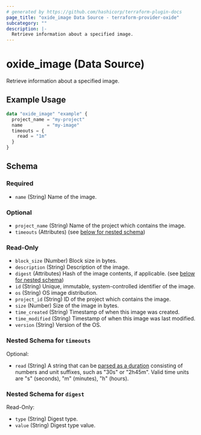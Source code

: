 ```yaml
---
# generated by https://github.com/hashicorp/terraform-plugin-docs
page_title: "oxide_image Data Source - terraform-provider-oxide"
subcategory: ""
description: |-
  Retrieve information about a specified image.
---
```


# oxide_image (Data Source)

Retrieve information about a specified image.

## Example Usage

```terraform
data "oxide_image" "example" {
  project_name = "my-project"
  name         = "my-image"
  timeouts = {
    read = "1m"
  }
}
```

<!-- schema generated by tfplugindocs -->
## Schema

### Required

- `name` (String) Name of the image.

### Optional

- `project_name` (String) Name of the project which contains the image.
- `timeouts` (Attributes) (see [below for nested schema](#nestedatt--timeouts))

### Read-Only

- `block_size` (Number) Block size in bytes.
- `description` (String) Description of the image.
- `digest` (Attributes) Hash of the image contents, if applicable. (see [below for nested schema](#nestedatt--digest))
- `id` (String) Unique, immutable, system-controlled identifier of the image.
- `os` (String) OS image distribution.
- `project_id` (String) ID of the project which contains the image.
- `size` (Number) Size of the image in bytes.
- `time_created` (String) Timestamp of when this image was created.
- `time_modified` (String) Timestamp of when this image was last modified.
- `version` (String) Version of the OS.

<a id="nestedatt--timeouts"></a>
### Nested Schema for `timeouts`

Optional:

- `read` (String) A string that can be [parsed as a duration](https://pkg.go.dev/time#ParseDuration) consisting of numbers and unit suffixes, such as "30s" or "2h45m". Valid time units are "s" (seconds), "m" (minutes), "h" (hours).


<a id="nestedatt--digest"></a>
### Nested Schema for `digest`

Read-Only:

- `type` (String) Digest type.
- `value` (String) Digest type value.
